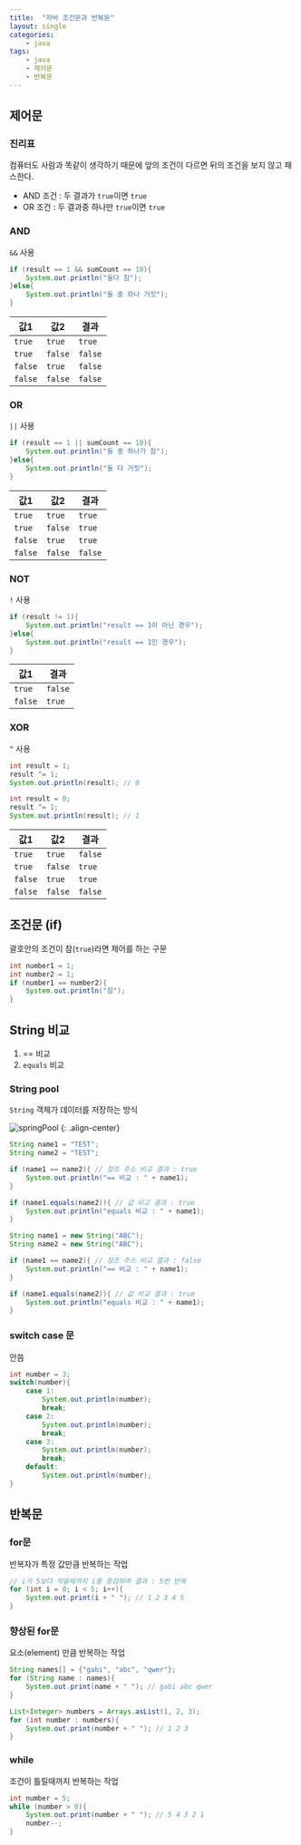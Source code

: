 ```yaml
---
title:  "자바 조건문과 반복문"
layout: single
categories:
    - java
tags:
    - java
    - 제어문
    - 반복문
---
```


## 제어문
### 진리표
컴퓨터도 사람과 똑같이 생각하기 때문에 앞의 조건이 다르면 뒤의 조건을 보지 않고 패스한다.

- AND 조건 : 두 결과가 `true`이면 `true`
- OR 조건 : 두 결과중 하나만 `true`이면 `true`

### AND
`&&` 사용
```java
if (result == 1 && sumCount == 10){
    System.out.println("둘다 참");
}else{
    System.out.println("둘 중 하나 거짓");
}
```

|값1|값2|결과|
|-|-|-|
|`true`|`true`|`true`|
|`true`|`false`|`false`|
|`false`|`true`|`false`|
|`false`|`false`|`false`|

### OR
`||` 사용
```java
if (result == 1 || sumCount == 10){
    System.out.println("둘 중 하나가 참");
}else{
    System.out.println("둘 다 거짓");
}
```

|값1|값2|결과|
|-|-|-|
|`true`|`true`|`true`|
|`true`|`false`|`true`|
|`false`|`true`|`true`|
|`false`|`false`|`false`|

### NOT
`!` 사용
```java
if (result != 1){
    System.out.println("result == 1이 아닌 경우");
}else{
    System.out.println("result == 1인 경우");
}
```

|값1|결과|
|-|-|
|`true`|`false`|
|`false`|`true`|

### XOR
`^` 사용
```java
int result = 1;
result ^= 1;
System.out.println(result); // 0

int result = 0;
result ^= 1;
System.out.println(result); // 1
```

|값1|값2|결과|
|-|-|-|
|`true`|`true`|`false`|
|`true`|`false`|`true`|
|`false`|`true`|`true`|
|`false`|`false`|`false`|


## 조건문 (if)
괄호안의 조건이 참(`true`)라면 제어를 하는 구문
```java
int number1 = 1;
int number2 = 1;
if (number1 == number2){
    System.out.println("참");
}
```
## String 비교
1. == 비교
2. `equals` 비교

### String pool
`String` 객체가 데이터를 저장하는 방식

![springPool](https://github.com/kimhyunso/kimhyunso.github.io/assets/87798982/ae874cef-c3c8-4288-b209-1d82dcc91f1a)
{: .align-center}

```java
String name1 = "TEST";
String name2 = "TEST";

if (name1 == name2){ // 참조 주소 비교 결과 : true
    System.out.println("== 비교 : " + name1);
}

if (name1.equals(name2)){ // 값 비교 결과 : true
    System.out.println("equals 비교 : " + name1);
}

String name1 = new String("ABC");
String name2 = new String("ABC");

if (name1 == name2){ // 참조 주소 비교 결과 : false
    System.out.println("== 비교 : " + name1);
}

if (name1.equals(name2)){ // 값 비교 결과 : true
    System.out.println("equals 비교 : " + name1);
}
```

### switch case 문
안씀
```java
int number = 3;
switch(number){
    case 1: 
        System.out.println(number);
        break;
    case 2:
        System.out.println(number);
        break;
    case 3:
        System.out.println(number);
        break;
    default:
        System.out.println(number);
}
```

## 반복문

### for문
반복자가 특정 값만큼 반복하는 작업
```java
// i가 5보다 작을때까지 i를 증감하며 결과 : 5번 반복
for (int i = 0; i < 5; i++){
    System.out.print(i + " "); // 1 2 3 4 5
}
```

### 향상된 for문
요소(element) 만큼 반복하는 작업
```java
String names[] = {"gabi", "abc", "qwer"};
for (String name : names){
    System.out.print(name + " "); // gabi abc qwer
}

List<Integer> numbers = Arrays.asList(1, 2, 3);
for (int number : numbers){
    System.out.print(number + " "); // 1 2 3
}
```

### while
조건이 틀릴때까지 반복하는 작업
```java
int number = 5;
while (number > 0){
    System.out.print(number + " "); // 5 4 3 2 1
    number--;
}
```
